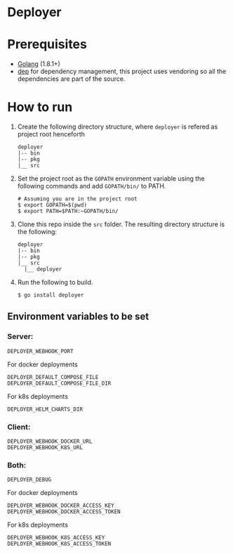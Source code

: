 # Deployer

# Prerequisites
* [Golang](https://golang.org/dl/)  (1.8.1+)
* [dep](https://github.com/golang/dep) for dependency management, this project uses vendoring so all the dependencies are part of the source.

# How to run

1. Create the following directory structure, where ``deployer`` is refered as project root henceforth
    ```
    deployer
    |-- bin
    |-- pkg
    |__ src
    ```

2. Set the project root as the ``GOPATH`` environment variable using the following commands and add ``GOPATH/bin/`` to PATH.
    ```
    # Assuming you are in the project root
    $ export GOPATH=$(pwd)
    $ export PATH=$PATH:~GOPATH/bin/
    ```

3. Clone this repo inside the ``src`` folder. The resulting directory structure is the following:
    ```
    deployer
    |-- bin
    |-- pkg
    |__ src
      |__ deployer
    ```

4. Run the following to build.
    ```
    $ go install deployer
    ```

## Environment variables to be set
  ### Server:
  ```
  DEPLOYER_WEBHOOK_PORT
  ```

  For docker deployments
  ```
  DEPLOYER_DEFAULT_COMPOSE_FILE
  DEPLOYER_DEFAULT_COMPOSE_FILE_DIR
  ```

  For k8s deployments
  ```
  DEPLOYER_HELM_CHARTS_DIR
  ```

  ### Client:
  ```
  DEPLOYER_WEBHOOK_DOCKER_URL
  DEPLOYER_WEBHOOK_K8S_URL
  ```

  ### Both:
  ```
  DEPLOYER_DEBUG
  ```

  For docker deployments
  ```
  DEPLOYER_WEBHOOK_DOCKER_ACCESS_KEY
  DEPLOYER_WEBHOOK_DOCKER_ACCESS_TOKEN
  ```

  For k8s deployments
  ```
  DEPLOYER_WEBHOOK_K8S_ACCESS_KEY
  DEPLOYER_WEBHOOK_K8S_ACCESS_TOKEN
  ```